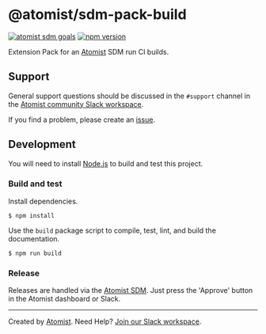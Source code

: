 # @atomist/sdm-pack-build

[![atomist sdm goals](http://badge.atomist.com/T29E48P34/atomist/sdm-pack-build/e59b9d52-5806-45b8-a67b-c45b03a0e5ee)](https://app.atomist.com/workspace/T29E48P34)
[![npm version](https://img.shields.io/npm/v/@atomist/sdm-pack-build.svg)](https://www.npmjs.com/package/@atomist/sdm-pack-build)

Extension Pack for an [Atomist][atomist] SDM run CI builds. 

[atomist-doc]: https://docs.atomist.com/ (Atomist Documentation)

## Support

General support questions should be discussed in the `#support`
channel in the [Atomist community Slack workspace][slack].

If you find a problem, please create an [issue][].

[issue]: https://github.com/atomist/sdm-pack-seed/issues

## Development

You will need to install [Node.js][node] to build and test this
project.

[node]: https://nodejs.org/ (Node.js)

### Build and test

Install dependencies.

```
$ npm install
```

Use the `build` package script to compile, test, lint, and build the
documentation.

```
$ npm run build
```

### Release

Releases are handled via the [Atomist SDM][atomist-sdm].  Just press
the 'Approve' button in the Atomist dashboard or Slack.

[atomist-sdm]: https://github.com/atomist/atomist-sdm (Atomist Software Delivery Machine)

---

Created by [Atomist][atomist].
Need Help?  [Join our Slack workspace][slack].

[atomist]: https://atomist.com/ (Atomist - How Teams Deliver Software)
[slack]: https://join.atomist.com/ (Atomist Community Slack)
